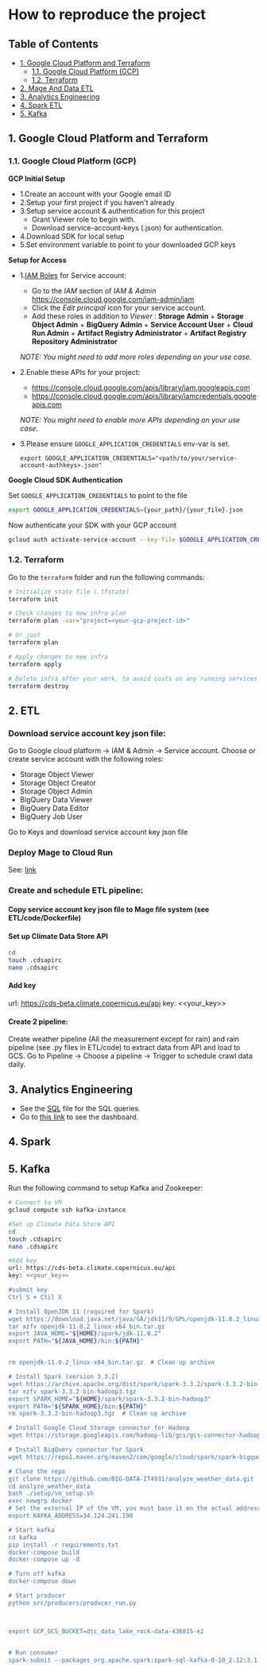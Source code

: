 # How to reproduce the project

## Table of Contents
- [1. Google Cloud Platform and Terraform](#1-google-cloud-platform-and-terraform)
   - [1.1. Google Cloud Platform (GCP)](#11-google-cloud-platform-gcp)
   - [1.2. Terraform](#12-terraform)
- [2. Mage And Data ETL](#2-mage-and-data-etl)
- [3. Analytics Engineering](#3-analytics-engineering)
- [4. Spark ETL](#4-spark-etl)
- [5. Kafka](#5-kafka)


## 1. Google Cloud Platform and Terraform

### 1.1. Google Cloud Platform (GCP)

__GCP Initial Setup__

- 1.Create an account with your Google email ID
- 2.Setup your first project if you haven't already
- 3.Setup service account & authentication for this project
    - Grant Viewer role to begin with.
    - Download service-account-keys (.json) for authentication.
- 4.Download SDK for local setup
- 5.Set environment variable to point to your downloaded GCP keys

__Setup for Access__
 
- 1.[IAM Roles](https://cloud.google.com/storage/docs/access-control/iam-roles) for Service account:
   * Go to the *IAM* section of *IAM & Admin* https://console.cloud.google.com/iam-admin/iam
   * Click the *Edit principal* icon for your service account.
   * Add these roles in addition to *Viewer* : **Storage Admin** + **Storage Object Admin** + **BigQuery Admin**  + **Service Account User**  + **Cloud Run Admin** + **Artifact Registry Administrator** + **Artifact Registry Repository Administrator**

   _NOTE: You might need to add more roles depending on your use case._

   
- 2.Enable these APIs for your project:
   * https://console.cloud.google.com/apis/library/iam.googleapis.com
   * https://console.cloud.google.com/apis/library/iamcredentials.googleapis.com

   _NOTE: You might need to enable more APIs depending on your use case._
   
- 3.Please ensure `GOOGLE_APPLICATION_CREDENTIALS` env-var is set.
   ```shell
   export GOOGLE_APPLICATION_CREDENTIALS="<path/to/your/service-account-authkeys>.json"
   ```

__Google Cloud SDK Authentication__

Set `GOOGLE_APPLICATION_CREDENTIALS` to point to the file
```bash
export GOOGLE_APPLICATION_CREDENTIALS={your_path}/{your_file}.json
```

Now authenticate your SDK with your GCP account
```bash
gcloud auth activate-service-account --key-file $GOOGLE_APPLICATION_CREDENTIALS
```


### 1.2. Terraform

Go to the `terraform` folder and run the following commands:
```bash
# Initialize state file (.tfstate)
terraform init

# Check changes to new infra plan
terraform plan -var="project=<your-gcp-project-id>"

# Or just
terraform plan

# Apply changes to new infra
terraform apply

# Delete infra after your work, to avoid costs on any running services
terraform destroy
```


## 2. ETL
### Download service account key json file:

Go to Google cloud platform -> IAM & Admin -> Service account.
Choose or create service account with the following roles:
- Storage Object Viewer
- Storage Object Creator
- Storage Object Admin
- BigQuery Data Viewer
- BigQuery Data Editor
- BigQuery Job User

Go to Keys and download service account key json file

### Deploy Mage to Cloud Run

See: [link](https://docs.mage.ai/production/deploying-to-cloud/gcp/setup)

### Create and schedule ETL pipeline:

#### Copy service account key json file to Mage file system (see ETL/code/Dockerfile)

#### Set up Climate Data Store API
```bash
cd
touch .cdsapirc
nano .cdsapirc
```

#### Add key
url: https://cds-beta.climate.copernicus.eu/api
key: <<your_key>>

#### Create 2 pipeline:

Create weather pipeline (All the measurement except for rain) and rain pipeline (see .py files in ETL/code) to extract data from API and load to GCS.
Go to Pipeline -> Choose a pipeline -> Trigger to schedule crawl data daily.

## 3. Analytics Engineering

- See the [SQL](link) file for the SQL queries.
- Go to [this link](link) to see the dashboard.


## 4. Spark


## 5. Kafka

Run the following command to setup Kafka and Zookeeper:
```bash
# Connect to VM
gcloud compute ssh kafka-instance

#Set up Climate Data Store API
cd
touch .cdsapirc
nano .cdsapirc

#Add key
url: https://cds-beta.climate.copernicus.eu/api
key: <<your_key>>

#submit key 
Ctrl S + Ctil X 

# Install OpenJDK 11 (required for Spark)
wget https://download.java.net/java/GA/jdk11/9/GPL/openjdk-11.0.2_linux-x64_bin.tar.gz
tar xzfv openjdk-11.0.2_linux-x64_bin.tar.gz
export JAVA_HOME="${HOME}/spark/jdk-11.0.2"
export PATH="${JAVA_HOME}/bin:${PATH}"


rm openjdk-11.0.2_linux-x64_bin.tar.gz  # Clean up archive

# Install Spark (version 3.3.2)
wget https://archive.apache.org/dist/spark/spark-3.3.2/spark-3.3.2-bin-hadoop3.tgz
tar xzfv spark-3.3.2-bin-hadoop3.tgz
export SPARK_HOME="${HOME}/spark/spark-3.3.2-bin-hadoop3"
export PATH="${SPARK_HOME}/bin:${PATH}"
rm spark-3.3.2-bin-hadoop3.tgz  # Clean up archive

# Install Google Cloud Storage connector for Hadoop
wget https://storage.googleapis.com/hadoop-lib/gcs/gcs-connector-hadoop3-2.2.5.jar

# Install BigQuery connector for Spark
wget https://repo1.maven.org/maven2/com/google/cloud/spark/spark-bigquery-with-dependencies_2.12/0.24.0/spark-bigquery-with-dependencies_2.12-0.24.0.jar

# Clone the repo
git clone https://github.com/BIG-DATA-IT4931/analyze_weather_data.git
cd analyze_weather_data
bash ./setup/vm_setup.sh
exec newgrp docker
# Set the external IP of the VM, you must base it on the actual address on your virtual machine
export KAFKA_ADDRESS=34.124.241.190

# Start kafka
cd kafka
pip install -r requirements.txt
docker-compose build
docker-compose up -d

# Turn off kafka
docker-compose down

# Start producer
python src/producers/producer_run.py 



export GCP_GCS_BUCKET=dtc_data_lake_rock-data-436815-e2


# Run consumer
spark-submit --packages org.apache.spark:spark-sql-kafka-0-10_2.12:3.1.3 --jars $SPARK_HOME/jars/spark-bigquery-with-dependencies_2.12-0.24.0.jar,$SPARK_HOME/jars/gcs-connector-hadoop3-2.2.5.jar src/consumers/consumer.py
```